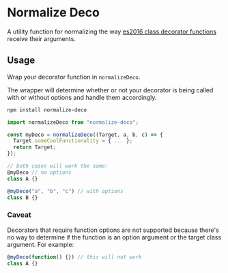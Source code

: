 # Normalize Deco

A utility function for normalizing the way <a href="https://github.com/wycats/javascript-decorators">es2016 class decorator functions</a> receive their arguments.

## Usage
Wrap your decorator function in `normalizeDeco`.

The wrapper will determine whether or not your decorator is being called with or without options and handle them accordingly.

```bash
npm install normalize-deco
```

```javascript
import normalizeDeco from "normalize-deco";

const myDeco = normalizeDeco((Target, a, b, c) => {
  Target.someCoolFunctionality = { ... };
  return Target;
});

// both cases will work the same:
@myDeco // no options
class A {}

@myDeco("a", "b", "c") // with options
class B {}
```

### Caveat
Decorators that require function options are not supported because there's no way to determine if the function is an option argument or the target class argument. For example:

```javascript
@myDeco(function() {}) // this will not work
class A {}
```
